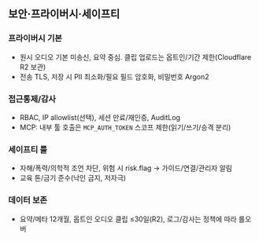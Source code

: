 ## 보안·프라이버시·세이프티

### 프라이버시 기본
- 원시 오디오 기본 미송신, 요약 중심. 클립 업로드는 옵트인/기간 제한(Cloudflare R2 보관)
- 전송 TLS, 저장 시 PII 최소화/필요 필드 암호화, 비밀번호 Argon2

### 접근통제/감사
- RBAC, IP allowlist(선택), 세션 만료/재인증, AuditLog
- MCP: 내부 툴 호출은 `MCP_AUTH_TOKEN` 스코프 제한(읽기/쓰기/승격 분리)

### 세이프티 룰
- 자해/폭력/의학적 조언 차단, 위험 시 risk.flag → 가이드/연결/관리자 알림
- 교육 톤/금기 준수(낙인 금지, 저자극)

### 데이터 보존
- 요약/메타 12개월, 옵트인 오디오 클립 ≤30일(R2), 로그/감사는 정책에 따라 롤오버
